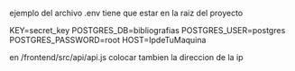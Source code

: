 
ejemplo del archivo .env
tiene que estar en la raiz del proyecto

KEY=secret_key
POSTGRES_DB=bibliografias
POSTGRES_USER=postgres
POSTGRES_PASSWORD=root
HOST=IpdeTuMaquina

en /frontend/src/api/api.js
colocar tambien la direccion de la ip